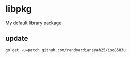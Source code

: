 # libpkg

My default library package

## update

```go get -u=patch github.com/randyardiansyah25/iso8583u```
